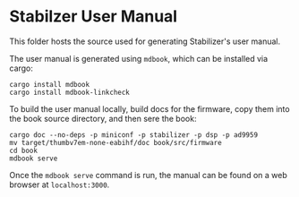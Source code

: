 # Stabilzer User Manual

This folder hosts the source used for generating Stabilizer's user manual.

The user manual is generated using `mdbook`, which can be installed via cargo:
```
cargo install mdbook
cargo install mdbook-linkcheck
```

To build the user manual locally, build docs for the firmware, copy them into the book source
directory, and then sere the book:
```
cargo doc --no-deps -p miniconf -p stabilizer -p dsp -p ad9959
mv target/thumbv7em-none-eabihf/doc book/src/firmware
cd book
mdbook serve
```

Once the `mdbook serve` command is run, the manual can be found on a web browser at
`localhost:3000`.
